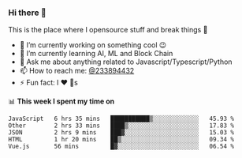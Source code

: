 ### Hi there 👋

<!--
**a233894432/a233894432** is a ✨ _special_ ✨ repository because its `README.md` (this file) appears on your GitHub profile.

Here are some ideas to get you started:

- 🔭 I’m currently working on ...
- 🌱 I’m currently learning ...
- 👯 I’m looking to collaborate on ...
- 🤔 I’m looking for help with ...
- 💬 Ask me about ...
- 📫 How to reach me: ...
- 😄 Pronouns: ...
- ⚡ Fun fact: ...
-->
 
 
This is the place where I opensource stuff and break things :rofl:

- 🔭 I’m currently working on something cool :wink:
- 🌱 I’m currently learning AI, ML and Block Chain
- 💬 Ask me about anything related to Javascript/Typescript/Python
- 📫 How to reach me: [@233894432](https://twitter.com/233894432)
- ⚡ Fun fact: I :heart: :dog:s

📊 **This week I spent my time on**
<!--START_SECTION:waka-->
```text
JavaScript   6 hrs 35 mins   ███████████▒░░░░░░░░░░░░░   45.93 % 
Other        2 hrs 33 mins   ████▒░░░░░░░░░░░░░░░░░░░░   17.83 % 
JSON         2 hrs 9 mins    ███▓░░░░░░░░░░░░░░░░░░░░░   15.03 % 
HTML         1 hr 20 mins    ██▒░░░░░░░░░░░░░░░░░░░░░░   09.34 % 
Vue.js       56 mins         █▓░░░░░░░░░░░░░░░░░░░░░░░   06.54 % 
```
<!--END_SECTION:waka-->
